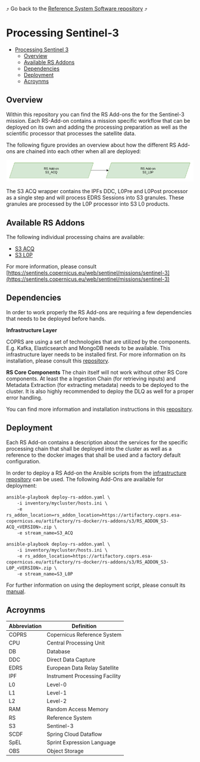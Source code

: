 :arrow_heading_up: Go back to the [Reference System Software repository](https://github.com/COPRS/reference-system-software) :arrow_heading_up:

# Processing Sentinel-3
* [Processing Sentinel 3](#processing-sentinel-3)  
  * [Overview](#overview)
  * [Available RS Addons](#available-rs-addons)
  * [Dependencies](#dependencies)
  * [Deployment](#deployment)
  * [Acroynms](#acroynms)

## Overview

Within this repository you can find the RS Add-ons the for the Sentinel-3 mission. Each RS-Add-on contains a mission specific workflow that can be deployed on its own and adding the processing preparation as well as the scientific processor that processes the satellite data.

The following figure provides an overview about how the different RS Add-ons are chained into each other when all are deployed:

![overview](./media/rs_addons_s3_overview.png "Overview")

The S3 ACQ wrapper contains the IPFs DDC, L0Pre and L0Post processor as a single step and will process EDRS Sessions into S3 granules. These granules are processed by the L0P processor into S3 L0 products.

 ## Available RS Addons
 
The following individual processing chains are available:
* [S3 ACQ](./s3-acq/doc/ReleaseNote.md)
* [S3 L0P](./s3-l0p/doc/ReleaseNote.md)

For more information, please consult [https://sentinels.copernicus.eu/web/sentinel/missions/sentinel-3](https://sentinels.copernicus.eu/web/sentinel/missions/sentinel-3)


## Dependencies

In order to work properly the RS Add-ons are requiring a few dependencies that needs to be deployed before hands.

**Infrastructure Layer**

COPRS are using a set of technologies that are utilized by the components. E.g. Kafka, Elasticsearch and MongoDB needs to be available. This infrastructure layer needs to be installed first. For more information on its installation, please consult this [repository](https://github.com/COPRS/infrastructure).

**RS Core Components**
The chain itself will not work without other RS Core components. At least the a Ingestion Chain (for retrieving inputs) and Metadata Extraction (for extracting metadata) needs to be deployed to the cluster. It is also highly recommended to deploy the DLQ as well for a proper error handling.

You can find more information and installation instructions in this [repository](https://github.com/COPRS/production-common).

## Deployment

Each RS Add-on contains a description about the services for the specific processing chain that shall be deployed into the cluster as well as a reference to the docker images that shall be used and a factory default configuration.

In order to deploy a RS Add-on the Ansible scripts from the [infrastructure repository](https://github.com/COPRS/infrastructure) can be used. The following Add-Ons are available for deployment:

```
ansible-playbook deploy-rs-addon.yaml \
    -i inventory/mycluster/hosts.ini \
    -e rs_addon_location=rs_addon_location=https://artifactory.coprs.esa-copernicus.eu/artifactory/rs-docker/rs-addons/s3/RS_ADDON_S3-ACQ_<VERSION>.zip \
    -e stream_name=S3_ACQ
```

```
ansible-playbook deploy-rs-addon.yaml \
    -i inventory/mycluster/hosts.ini \
    -e rs_addon_location=https://artifactory.coprs.esa-copernicus.eu/artifactory/rs-docker/rs-addons/s3/RS_ADDON_S3-L0P_<VERSION>.zip \
    -e stream_name=S3_L0P
```

For further information on using the deployment script, please consult its [manual](https://github.com/COPRS/infrastructure/blob/e642b4e78782b3e5d649570e4a72b27cb42efeed/doc/how-to/RS%20Add-on%20-%20RS%20Core.md).


## Acroynms

| Abbreviation | Definition |
|---|---|
| COPRS | Copernicus Reference System |
| CPU | Central Processing Unit
| DB | Database |
| DDC | Direct Data Capture |
| EDRS | European Data Relay Satellite |
| IPF | Instrument Processing Facility |
| L0 | Level-0 |
| L1 | Level-1 |
| L2| Level-2|
| RAM | Random Access Memory |
| RS | Reference System |
| S3 | Sentinel-3 |
| SCDF | Spring Cloud Dataflow |
| SpEL | Sprint Expression Language |
| OBS | Object Storage |

